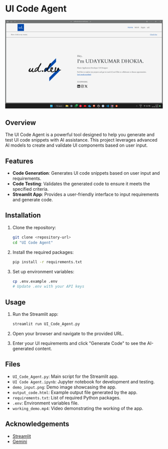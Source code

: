 # UI Code Agent

![Demo](demo_input.png)

## Overview

The UI Code Agent is a powerful tool designed to help you generate and test UI code snippets with AI assistance. This project leverages advanced AI models to create and validate UI components based on user input.

## Features

- **Code Generation**: Generates UI code snippets based on user input and requirements.
- **Code Testing**: Validates the generated code to ensure it meets the specified criteria.
- **Streamlit App**: Provides a user-friendly interface to input requirements and generate code.

## Installation

1. Clone the repository:
    ```sh
    git clone <repository-url>
    cd "UI Code Agent"
    ```

2. Install the required packages:
    ```sh
    pip install -r requirements.txt
    ```

3. Set up environment variables:
    ```sh
    cp .env.example .env
    # Update .env with your API keys
    ```

## Usage

1. Run the Streamlit app:
    ```sh
    streamlit run UI_Code_Agent.py
    ```

2. Open your browser and navigate to the provided URL.

3. Enter your UI requirements and click "Generate Code" to see the AI-generated content.

## Files

- `UI_Code_Agent.py`: Main script for the Streamlit app.
- `UI Code Agent.ipynb`: Jupyter notebook for development and testing.
- `demo_input.png`: Demo image showcasing the app.
- `output_code.html`: Example output file generated by the app.
- `requirements.txt`: List of required Python packages.
- `.env`: Environment variables file.
- `working_demo.mp4`: Video demonstrating the working of the app.

## Acknowledgements

- [Streamlit](https://streamlit.io/)
- [Gemini](https://gemini.com/)
